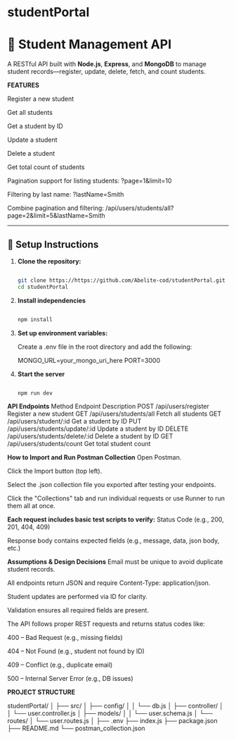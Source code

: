 # studentPortal
# 📘 Student Management API

A RESTful API built with **Node.js**, **Express**, and **MongoDB** to manage student records—register, update, delete, fetch, and count students.

**FEATURES**

Register a new student

Get all students

Get a student by ID

Update a student

Delete a student

Get total count of students

Pagination support for listing students: ?page=1&limit=10

Filtering by last name: ?lastName=Smith

Combine pagination and filtering: /api/users/students/all?page=2&limit=5&lastName=Smith

---

## 🚀 Setup Instructions

1. **Clone the repository:**

   ```bash

   git clone https://https://github.com/Abelite-cod/studentPortal.git
   cd studentPortal

2. **Install independencies**
   ```bash

   npm install


3. **Set up environment variables:**

   Create a .env file in the root directory and add the following:

   MONGO_URL=your_mongo_uri_here
    PORT=3000


4. **Start the server**
   ```bash

   npm run dev


**API Endpoints**
Method	    Endpoint	                    Description
POST	    /api/users/register	            Register a new student
GET	        /api/users/students/all	        Fetch all students
GET	        /api/users/student/:id	        Get a student by ID
PUT	        /api/users/students/update/:id	Update a student by ID
DELETE	    /api/users/students/delete/:id	Delete a student by ID
GET	        /api/users/students/count	    Get total student count

**How to Import and Run Postman Collection**
Open Postman.

Click the Import button (top left).

Select the .json collection file you exported after testing your endpoints.

Click the "Collections" tab and run individual requests or use Runner to run them all at once.

**Each request includes basic test scripts to verify:**
Status Code (e.g., 200, 201, 404, 409)

Response body contains expected fields (e.g., message, data, json body, etc.)

**Assumptions & Design Decisions**
Email must be unique to avoid duplicate student records.

All endpoints return JSON and require Content-Type: application/json.

Student updates are performed via ID for clarity.

Validation ensures all required fields are present.

The API follows proper REST requests and returns status codes like:

400 – Bad Request (e.g., missing fields)

404 – Not Found (e.g., student not found by ID)

409 – Conflict (e.g., duplicate email)

500 – Internal Server Error (e.g., DB issues)



**PROJECT STRUCTURE**

studentPortal/
│
├── src/
│   ├── config/
│   │   └── db.js
│   ├── controller/
│   │   └── user.controller.js
│   ├── models/
│   │   └── user.schema.js
│   └── routes/
│       └── user.routes.js
│
├── .env
├── index.js
├── package.json
├── README.md
└── postman_collection.json



